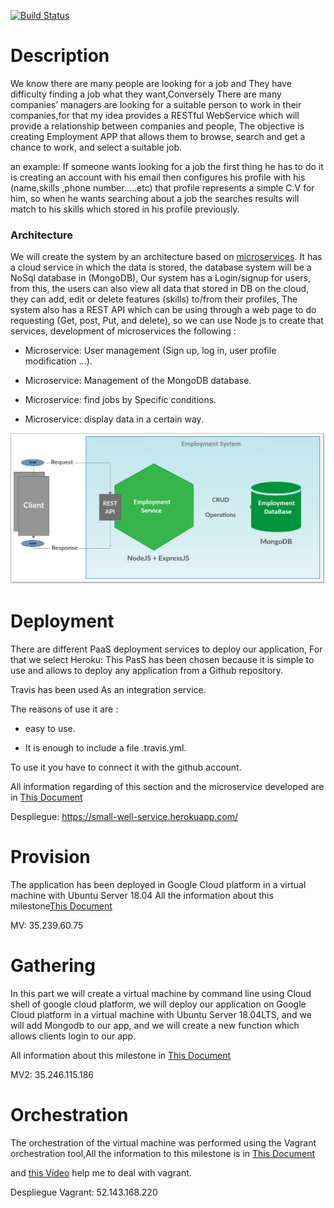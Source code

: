 

[![Build Status](https://travis-ci.org/AbdullahTaher93/CCMYproject.svg?branch=master)](https://travis-ci.org/AbdullahTaher93/CCMYproject)


# Description


We know there are many people are looking for a job and They have difficulty finding a job what they want,Conversely There are many companies’ managers are looking for a suitable person to work in their companies,for that my idea provides a RESTful WebService which will provide a relationship between companies and people, The objective is creating Employment APP that allows them to browse, search and get a chance to work, and select a suitable job. 

an example: If someone wants looking for a job the first thing he has to do it is creating an account with his email then configures his profile with his (name,skills ,phone number.....etc) that profile represents a simple C.V for him, so when he wants searching about a job the searches results will match to his skills which stored in his profile previously.

### Architecture

We will create the system by an architecture based on [microservices](https://en.wikipedia.org/wiki/Microservices). It has a cloud service in which the data is stored, the database system will be a NoSql database in (MongoDB), Our system has a Login/signup for users, from this, the users can also view all data that stored in DB on the cloud, they can add, edit or delete features (skills) to/from their profiles, The system also has a REST API which can be using through a web page to do requesting (Get, post, Put, and delete), so we can use Node js to create that services, development of microservices the following :

* Microservice: User management (Sign up, log in, user profile modification ...).

* Microservice: Management of the MongoDB database.

* Microservice: find jobs by Specific conditions.

* Microservice: display data in a certain way.




![Computación nube](https://github.com/AbdullahTaher93/CCMYproject/blob/master/docs/image/arct.png)





#  Deployment

There are different PaaS deployment services to deploy our application, For that we select Heroku: This PasS has been chosen because it is simple to use and allows to deploy any application from a Github repository.

Travis has been used As an integration service.

 The reasons of use it are :
* easy to use. 

* It is enough to include a file .travis.yml. 

To use it you have to connect it with the github account.

All information regarding of this section and the microservice developed are in
[This Document](https://github.com/AbdullahTaher93/CCMYproject/blob/master/docs/Hito2.md)

Despliegue: https://small-well-service.herokuapp.com/


# Provision

The application has been deployed in Google Cloud platform in a virtual machine with Ubuntu Server 18.04 
All the information about this milestone[This Document](https://github.com/AbdullahTaher93/CCMYproject/blob/master/docs/Hito3.md)



MV: 35.239.60.75



# Gathering

In this part we will create a virtual machine by command line using Cloud shell of google cloud platform, we will deploy our application on Google Cloud platform in a virtual machine with Ubuntu Server 18.04LTS, and we will add Mongodb to our app, and we will create a new function which allows clients login to our app.

All information about this milestone in [This Document](https://github.com/AbdullahTaher93/CCMYproject/blob/master/docs/hito4.md)


MV2: 35.246.115.186



# Orchestration


The orchestration of the virtual machine was performed using the Vagrant orchestration tool,All the information to this milestone is in [This Document](https://github.com/AbdullahTaher93/CCMYproject/blob/master/docs/hito5.md)

and [this Video](https://azure.microsoft.com/es-es/resources/videos/azure-virtual-machine-creation-and-set-up-using-vagrant-with-corey-fowler/) help me to deal with vagrant.


Despliegue Vagrant: 52.143.168.220

